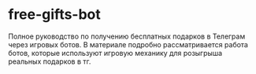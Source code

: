 # free-gifts-bot
Полное руководство по получению бесплатных подарков в Телеграм через игровых ботов. В материале подробно рассматривается работа ботов, которые используют игровую механику для розыгрыша реальных подарков в тг.
